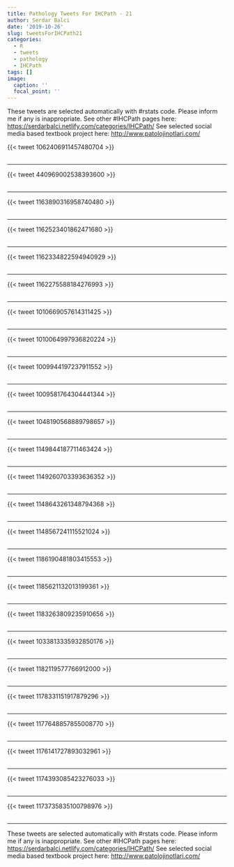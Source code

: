 ```yaml
---
title: Pathology Tweets For IHCPath - 21
author: Serdar Balci
date: '2019-10-26'
slug: tweetsForIHCPath21
categories:
  - R
  - tweets
  - pathology
  - IHCPath
tags: []
image:
  caption: ''
  focal_point: ''
---
```



These tweets are selected automatically with #rstats code. Please inform me if any is inappropriate.
See other #IHCPath pages here: https://serdarbalci.netlify.com/categories/IHCPath/ 
See selected social media based textbook project here: http://www.patolojinotlari.com/

{{< tweet 1062406911457480704 >}}
<br>
<br>
<hr>
{{< tweet 440969002538393600 >}}
<br>
<br>
<hr>
{{< tweet 1163890316958740480 >}}
<br>
<br>
<hr>
{{< tweet 1162523401862471680 >}}
<br>
<br>
<hr>
{{< tweet 1162334822594940929 >}}
<br>
<br>
<hr>
{{< tweet 1162275588184276993 >}}
<br>
<br>
<hr>
{{< tweet 1010669057614311425 >}}
<br>
<br>
<hr>
{{< tweet 1010064997936820224 >}}
<br>
<br>
<hr>
{{< tweet 1009944197237911552 >}}
<br>
<br>
<hr>
{{< tweet 1009581764304441344 >}}
<br>
<br>
<hr>
{{< tweet 1048190568889798657 >}}
<br>
<br>
<hr>
{{< tweet 1149844187711463424 >}}
<br>
<br>
<hr>
{{< tweet 1149260703393636352 >}}
<br>
<br>
<hr>
{{< tweet 1148643261348794368 >}}
<br>
<br>
<hr>
{{< tweet 1148567241115521024 >}}
<br>
<br>
<hr>
{{< tweet 1186190481803415553 >}}
<br>
<br>
<hr>
{{< tweet 1185621132013199361 >}}
<br>
<br>
<hr>
{{< tweet 1183263809235910656 >}}
<br>
<br>
<hr>
{{< tweet 1033813335932850176 >}}
<br>
<br>
<hr>
{{< tweet 1182119577766912000 >}}
<br>
<br>
<hr>
{{< tweet 1178331151917879296 >}}
<br>
<br>
<hr>
{{< tweet 1177648857855008770 >}}
<br>
<br>
<hr>
{{< tweet 1176141727893032961 >}}
<br>
<br>
<hr>
{{< tweet 1174393085423276033 >}}
<br>
<br>
<hr>
{{< tweet 1173735835100798976 >}}
<br>
<br>
<hr>


These tweets are selected automatically with #rstats code. Please inform me if any is inappropriate.
See other #IHCPath pages here: https://serdarbalci.netlify.com/categories/IHCPath/ 
See selected social media based textbook project here: http://www.patolojinotlari.com/
